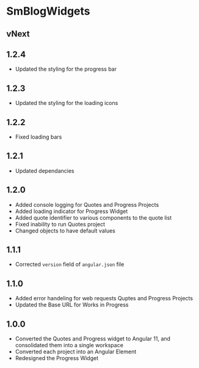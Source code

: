 # SmBlogWidgets

## vNext

## 1.2.4

- Updated the styling for the progress bar

## 1.2.3

- Updated the styling for the loading icons

## 1.2.2

- Fixed loading bars

## 1.2.1

- Updated dependancies

## 1.2.0

- Added console logging for Quotes and Progress Projects
- Added loading indicator for Progress Widget
- Added quote identifier to various components to the quote list
- Fixed inability to run Quotes project
- Changed objects to have default values

## 1.1.1

- Corrected `version` field of `angular.json` file

## 1.1.0

- Added error handeling for web requests Quptes and Progress Projects
- Updated the Base URL for Works in Progress 

## 1.0.0

- Converted the Quotes and Progress widget to Angular 11, and consolidated
them into a single workspace
- Converted each project into an Angular Element
- Redesigned the Progress Widget
